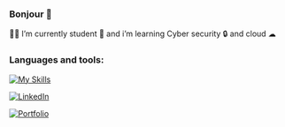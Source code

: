 ### Bonjour 🥖

👨‍🎓 I’m currently student 🌱 and  i’m learning Cyber security 🔒 and cloud ☁

### Languages and tools:
[![My Skills](https://skillicons.dev/icons?i=ruby,c,scss,js,html,rails,bootstrap,linux,bash,github,postgresql,flutter)](https://skillicons.dev)

[![LinkedIn](https://img.shields.io/badge/LinkedIn-blue?style=flat-square&logo=linkedin&labelColor=blue)](https://www.linkedin.com/in/romain-perrin-b173a4129/)

[![Portfolio](https://img.shields.io/badge/Portfolio-website?style=flat-square&logo=google-chrome&labelColor=blue&logoColor=white)](https://romainftw.github.io/portfolio/)
